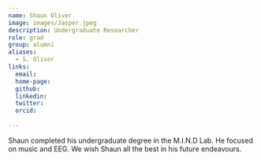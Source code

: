 ```yaml
---
name: Shaun Oliver
image: images/Jasper.jpeg
description: Undergraduate Researcher
role: grad
group: alumni
aliases:
  - S. Oliver
links:
  email:
  home-page:
  github: 
  linkedin:
  twitter: 
  orcid:
  
---
```


Shaun completed his undergraduate degree in the M.I.N.D Lab. He focused on music and EEG. We wish Shaun all the best in his future endeavours.
